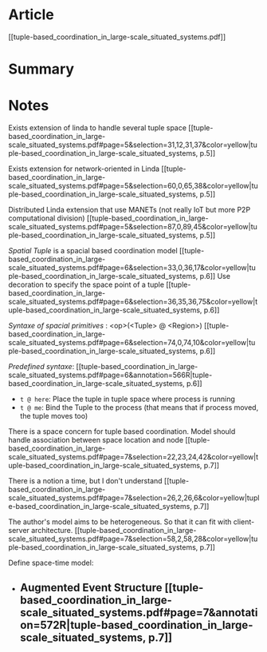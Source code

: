 # Article
[[tuple-based_coordination_in_large-scale_situated_systems.pdf]]
# Summary
# Notes
Exists extension of linda to handle several tuple space [[tuple-based_coordination_in_large-scale_situated_systems.pdf#page=5&selection=31,12,31,37&color=yellow|tuple-based_coordination_in_large-scale_situated_systems, p.5]]

Exists extension for network-oriented in Linda [[tuple-based_coordination_in_large-scale_situated_systems.pdf#page=5&selection=60,0,65,38&color=yellow|tuple-based_coordination_in_large-scale_situated_systems, p.5]]

Distributed Linda extension that use MANETs (not really IoT but more P2P computational division) [[tuple-based_coordination_in_large-scale_situated_systems.pdf#page=5&selection=87,0,89,45&color=yellow|tuple-based_coordination_in_large-scale_situated_systems, p.5]]

*Spatial Tuple* is a spacial based coordination model [[tuple-based_coordination_in_large-scale_situated_systems.pdf#page=6&selection=33,0,36,17&color=yellow|tuple-based_coordination_in_large-scale_situated_systems, p.6]]
Use decoration to specify the space point of a tuple [[tuple-based_coordination_in_large-scale_situated_systems.pdf#page=6&selection=36,35,36,75&color=yellow|tuple-based_coordination_in_large-scale_situated_systems, p.6]]

*Syntaxe of spacial primitives* : \<op\>(\<Tuple\> @ \<Region\>) [[tuple-based_coordination_in_large-scale_situated_systems.pdf#page=6&selection=74,0,74,10&color=yellow|tuple-based_coordination_in_large-scale_situated_systems, p.6]]

*Predefined syntaxe*: [[tuple-based_coordination_in_large-scale_situated_systems.pdf#page=6&annotation=566R|tuple-based_coordination_in_large-scale_situated_systems, p.6]]
- `t @ here`:  Place the tuple in tuple space where process is running
- `t @ me`: Bind the Tuple to the process (that means that if process moved, the tuple moves too)

There is a space concern for tuple based coordination. Model should handle association between space location and node [[tuple-based_coordination_in_large-scale_situated_systems.pdf#page=7&selection=22,23,24,42&color=yellow|tuple-based_coordination_in_large-scale_situated_systems, p.7]]

There is a notion a time, but I don't understand [[tuple-based_coordination_in_large-scale_situated_systems.pdf#page=7&selection=26,2,26,6&color=yellow|tuple-based_coordination_in_large-scale_situated_systems, p.7]]

The author's model aims to be heterogeneous. So that it can fit with client-server architecture. [[tuple-based_coordination_in_large-scale_situated_systems.pdf#page=7&selection=58,2,58,28&color=yellow|tuple-based_coordination_in_large-scale_situated_systems, p.7]]

Define space-time model:
- Augmented Event Structure [[tuple-based_coordination_in_large-scale_situated_systems.pdf#page=7&annotation=572R|tuple-based_coordination_in_large-scale_situated_systems, p.7]]
	- 


